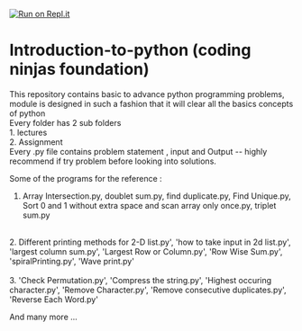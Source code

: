 [![Run on Repl.it](https://repl.it/badge/github/iamcheerag/Introduction-to-python)](https://repl.it/github/iamcheerag/Introduction-to-python)

# Introduction-to-python (coding ninjas foundation)
This repository contains basic to advance python programming problems, module is designed in such a fashion that it will clear all the basics concepts of python
<br/>Every folder has 2 sub folders <br/> 1. lectures <br/> 2. Assignment <br/>
Every .py file contains problem statement , input and Output -- highly recommend if try problem before looking into solutions.

Some of the programs for the reference :<br/>
1. Array Intersection.py, doublet sum.py, find duplicate.py, Find Unique.py, Sort 0 and 1 without extra space and scan array only once.py, triplet sum.py<br/>
<br/>
2. Different printing methods for 2-D list.py', 'how to take input in 2d list.py', 'largest column sum.py', 'Largest Row or Column.py', 'Row Wise Sum.py', 'spiralPrinting.py', 'Wave print.py' <br/>
<br/>
3. 'Check Permutation.py', 'Compress the string.py', 'Highest occuring character.py', 'Remove Character.py', 'Remove consecutive duplicates.py', 'Reverse Each Word.py'<br/>

And many more ...
